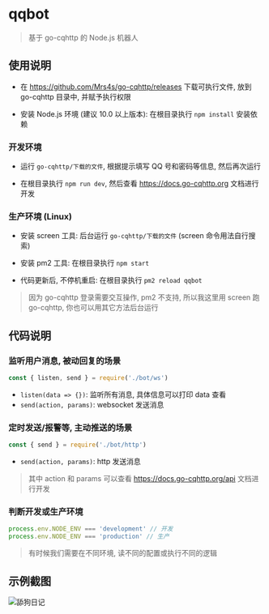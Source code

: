 # qqbot

> 基于 go-cqhttp 的 Node.js 机器人

## 使用说明

- 在 https://github.com/Mrs4s/go-cqhttp/releases 下载可执行文件, 放到 go-cqhttp 目录中, 并赋予执行权限

- 安装 Node.js 环境 (建议 10.0 以上版本): 在根目录执行 `npm install` 安装依赖

### 开发环境

- 运行 `go-cqhttp/下载的文件`, 根据提示填写 QQ 号和密码等信息, 然后再次运行

- 在根目录执行 `npm run dev`, 然后查看 https://docs.go-cqhttp.org 文档进行开发

### 生产环境 (Linux)

- 安装 screen 工具: 后台运行 `go-cqhttp/下载的文件` (screen 命令用法自行搜索)

- 安装 pm2 工具: 在根目录执行 `npm start`

- 代码更新后, 不停机重启: 在根目录执行 `pm2 reload qqbot`

> 因为 go-cqhttp 登录需要交互操作, pm2 不支持, 所以我这里用 screen 跑 go-cqhttp, 你也可以用其它方法后台运行

## 代码说明

### 监听用户消息, 被动回复的场景

```js
const { listen, send } = require('./bot/ws')
```

- `listen(data => {})`: 监听所有消息, 具体信息可以打印 data 查看
- `send(action, params)`: websocket 发送消息

### 定时发送/报警等, 主动推送的场景

```js
const { send } = require('./bot/http')
```

- `send(action, params)`: http 发送消息

> 其中 action 和 params 可以查看 https://docs.go-cqhttp.org/api 文档进行开发

### 判断开发或生产环境

```js
process.env.NODE_ENV === 'development' // 开发
process.env.NODE_ENV === 'production' // 生产
```

> 有时候我们需要在不同环境, 读不同的配置或执行不同的逻辑

## 示例截图

![舔狗日记](https://user-images.githubusercontent.com/8413791/105276494-7d6a8e00-5bdc-11eb-8212-26b1943e9742.png)
